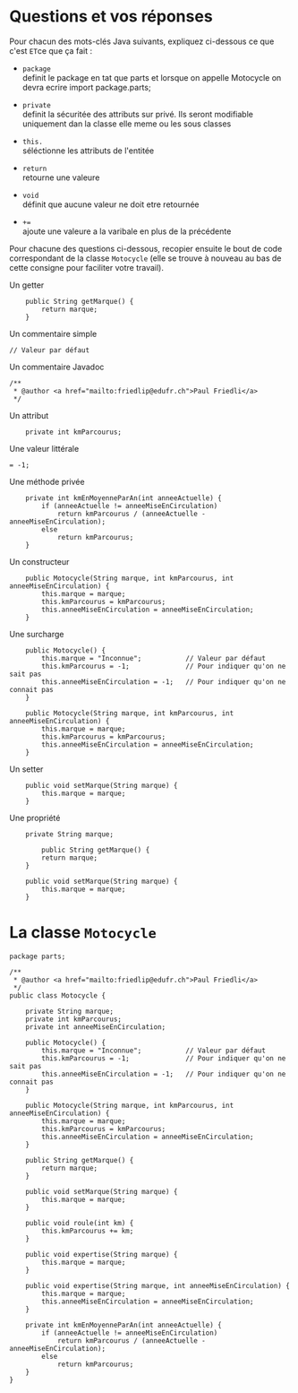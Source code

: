 # Questions et vos réponses
Pour chacun des mots-clés Java suivants, expliquez ci-dessous ce que c'est `ET`ce que ça fait :

- `package`  
definit le package en tat que parts et lorsque on appelle Motocycle on devra ecrire import package.parts;
- `private`  
definit la sécuritée des attributs sur privé. Ils seront modifiable uniquement dan la classe elle meme ou les sous classes
- `this.`  
séléctionne les attributs de l'entitée
- `return`  
retourne une valeure 
- `void`  
définit que aucune valeur ne doit etre retournée

- `+=`  
ajoute une valeure a la varibale en plus de la précédente

Pour chacune des questions ci-dessous, recopier ensuite le bout de code correspondant de la classe `Motocycle` (elle se trouve à nouveau au bas de cette consigne pour faciliter votre travail).

Un getter

```
    public String getMarque() {
        return marque;
    }
```
Un commentaire simple

```
// Valeur par défaut
```
Un commentaire Javadoc

```
/**
 * @author <a href="mailto:friedlip@edufr.ch">Paul Friedli</a>
 */
```
Un attribut

```
    private int kmParcourus;
```
Une valeur littérale

```
= -1; 
```
Une méthode privée

```
    private int kmEnMoyenneParAn(int anneeActuelle) {
        if (anneeActuelle != anneeMiseEnCirculation)
            return kmParcourus / (anneeActuelle - anneeMiseEnCirculation);
        else
            return kmParcourus;
    }
```
Un constructeur

```
    public Motocycle(String marque, int kmParcourus, int anneeMiseEnCirculation) {
        this.marque = marque;
        this.kmParcourus = kmParcourus;
        this.anneeMiseEnCirculation = anneeMiseEnCirculation;
    }
```
Une surcharge

```
    public Motocycle() {
        this.marque = "Inconnue";           // Valeur par défaut
        this.kmParcourus = -1;              // Pour indiquer qu'on ne sait pas
        this.anneeMiseEnCirculation = -1;   // Pour indiquer qu'on ne connait pas
    }

    public Motocycle(String marque, int kmParcourus, int anneeMiseEnCirculation) {
        this.marque = marque;
        this.kmParcourus = kmParcourus;
        this.anneeMiseEnCirculation = anneeMiseEnCirculation;
    }
```
Un setter

```
    public void setMarque(String marque) {
        this.marque = marque;
    }
```
Une propriété

```
    private String marque;

        public String getMarque() {
        return marque;
    }

    public void setMarque(String marque) {
        this.marque = marque;
    }
```  
  
  
# La classe `Motocycle` 
```
package parts;

/**
 * @author <a href="mailto:friedlip@edufr.ch">Paul Friedli</a>
 */
public class Motocycle {

    private String marque;
    private int kmParcourus;
    private int anneeMiseEnCirculation;

    public Motocycle() {
        this.marque = "Inconnue";           // Valeur par défaut
        this.kmParcourus = -1;              // Pour indiquer qu'on ne sait pas
        this.anneeMiseEnCirculation = -1;   // Pour indiquer qu'on ne connait pas
    }

    public Motocycle(String marque, int kmParcourus, int anneeMiseEnCirculation) {
        this.marque = marque;
        this.kmParcourus = kmParcourus;
        this.anneeMiseEnCirculation = anneeMiseEnCirculation;
    }

    public String getMarque() {
        return marque;
    }

    public void setMarque(String marque) {
        this.marque = marque;
    }

    public void roule(int km) {
        this.kmParcourus += km;
    }

    public void expertise(String marque) {
        this.marque = marque;
    }

    public void expertise(String marque, int anneeMiseEnCirculation) {
        this.marque = marque;
        this.anneeMiseEnCirculation = anneeMiseEnCirculation;
    }

    private int kmEnMoyenneParAn(int anneeActuelle) {
        if (anneeActuelle != anneeMiseEnCirculation)
            return kmParcourus / (anneeActuelle - anneeMiseEnCirculation);
        else
            return kmParcourus;
    }
}
```